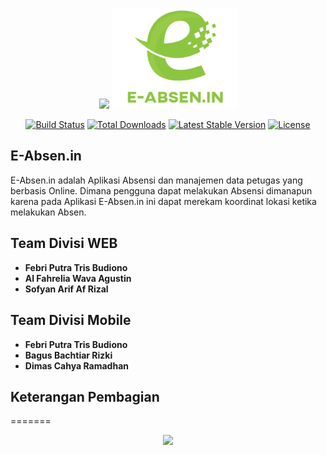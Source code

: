 <p align="center"><a href="https://laravel.com" target="_blank"><img src="https://raw.githubusercontent.com/laravel/art/master/logo-lockup/5%20SVG/2%20CMYK/1%20Full%20Color/laravel-logolockup-cmyk-red.svg" width="400"></a>
<a href="https://laravel.com" target="_blank"><img src="https://github.com/FebriPutraTrisBudiono/Absen.in-ProjectWebS4-/blob/main/E-Absen.in/Absen.in_beta7/public/css/e-absenin%20copy.png" width="200"></a></p>

<p align="center">
<a href="https://travis-ci.org/laravel/framework"><img src="https://travis-ci.org/laravel/framework.svg" alt="Build Status"></a>
<a href="https://packagist.org/packages/laravel/framework"><img src="https://img.shields.io/packagist/dt/laravel/framework" alt="Total Downloads"></a>
<a href="https://packagist.org/packages/laravel/framework"><img src="https://img.shields.io/packagist/v/laravel/framework" alt="Latest Stable Version"></a>
<a href="https://packagist.org/packages/laravel/framework"><img src="https://img.shields.io/packagist/l/laravel/framework" alt="License"></a>
</p>

## E-Absen.in

E-Absen.in adalah Aplikasi Absensi dan manajemen data petugas yang berbasis Online. Dimana pengguna dapat melakukan Absensi dimanapun karena pada Aplikasi E-Absen.in ini dapat merekam koordinat lokasi ketika melakukan Absen.

## Team Divisi WEB

- **Febri Putra Tris Budiono**
- **Al Fahrelia Wava Agustin**
- **Sofyan Arif Af Rizal**

## Team Divisi Mobile
- **Febri Putra Tris Budiono**
- **Bagus Bachtiar Rizki**
- **Dimas Cahya Ramadhan**

## Keterangan Pembagian
=======
<p align="center"><a href="https://laravel.com" target="_blank"><img src="https://raw.githubusercontent.com/laravel/art/master/logo-lockup/5%20SVG/2%20CMYK/1%20Full%20Color/laravel-logolockup-cmyk-red.svg" width="400"></a></p>

